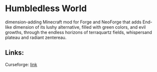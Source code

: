 <h1>Humbledless World</h1>

<p>dimension-adding Minecraft mod for Forge and NeoForge that adds End-like dimension of its lushy alternative, filled with
green colors, and evil growths,  through the endless horizons of terraquartz fields, whispersand plateau and radiant zentereau.</p>

<h2>Links:</h2>
<p>Curseforge: <a href="https://www.curseforge.com/minecraft/mc-mods/humbledless-world">link</a></p>